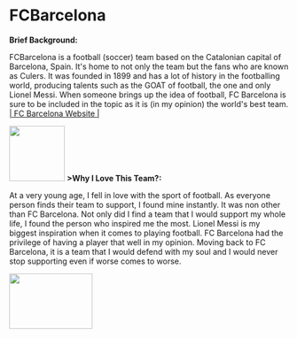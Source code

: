 # FCBarcelona
<head>
<titile> <b>Brief Background:</b> </titile>
</head>
<body>
<p>FCBarcelona is a football (soccer) team based on the Catalonian capital of Barcelona, Spain. It's home to not only the team but the fans who are known as Culers. It was founded in 1899 and has a lot of history in the footballing world, producing talents such as the GOAT of football, the one and only Lionel Messi. When someone brings up the idea of football, FC Barcelona is sure to be included in the topic as it is (in my opinion) the world's best team. <a href="https://www.fcbarcelona.com/en/">| FC Barcelona Website |</a></p>
<img src="https://m.media-amazon.com/images/M/MV5BNjBiOTliNGUtODAxOC00ZDZmLTkzOTEtOTFhZjU4YmI4YTFjXkEyXkFqcGdeQXVyMjUyNDk2ODc@._V1_.jpg" width="100" height="100">
</body>
<head2>
  <titile> <b>>Why I Love This Team?:</b> </titile>
</head2>
<body2>
<p>At a very young age, I fell in love with the sport of football. As everyone person finds their team to support, I found mine instantly. It was non other than FC Barcelona. Not only did I find a team that I would support my whole life, I found the person who inspired me the most. Lionel Messi is my biggest inspiration when it comes to playing football. FC Barcelona had the privilege of having a player that well in my opinion. Moving back to FC Barcelona, it is a team that I would defend with my soul and I would never stop supporting even if worse comes to worse.</p>
<img src="https://pbs.twimg.com/media/DZX3t8NXUAAOxeC?format=jpg&name=4096x4096" width="150" height="100">
</body2>

